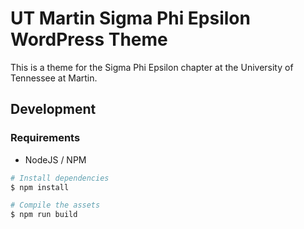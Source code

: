 # UT Martin Sigma Phi Epsilon WordPress Theme

This is a theme for the Sigma Phi Epsilon chapter at the University of Tennessee at Martin.

## Development

### Requirements

- NodeJS / NPM

```bash
# Install dependencies
$ npm install

# Compile the assets
$ npm run build
```
